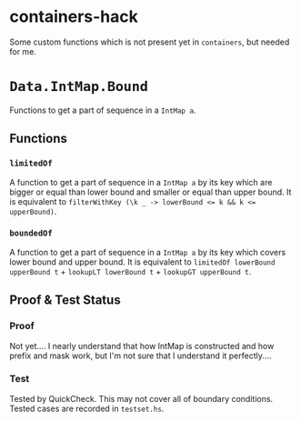 containers-hack
====

Some custom functions which is not present yet in `containers`, but needed for me.

# `Data.IntMap.Bound`

Functions to get a part of sequence in a `IntMap a`.

## Functions

### `limitedOf`

A function to get a part of sequence in a `IntMap a` by its key which are bigger or equal than lower bound and smaller or equal than upper bound.
It is equivalent to `filterWithKey (\k _ -> lowerBound <= k && k <= upperBound)`.

### `boundedOf`

A function to get a part of sequence in a `IntMap a` by its key which covers lower bound and upper bound.
It is equivalent to `limitedOf lowerBound upperBound t` + `lookupLT lowerBound t` + `lookupGT upperBound t`.

## Proof & Test Status

### Proof

Not yet....
I nearly understand that how IntMap is constructed and how prefix and mask work, 
but I'm not sure that I understand it perfectly....

### Test

Tested by QuickCheck. This may not cover all of boundary conditions.
Tested cases are recorded in `testset.hs`.
